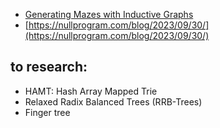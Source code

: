 - [Generating Mazes with Inductive Graphs](https://jelv.is/blog/Generating-Mazes-with-Inductive-Graphs/)
- [https://nullprogram.com/blog/2023/09/30/](https://nullprogram.com/blog/2023/09/30/)

## to research:

- HAMT: Hash Array Mapped Trie
- Relaxed Radix Balanced Trees (RRB-Trees) 
- Finger tree
